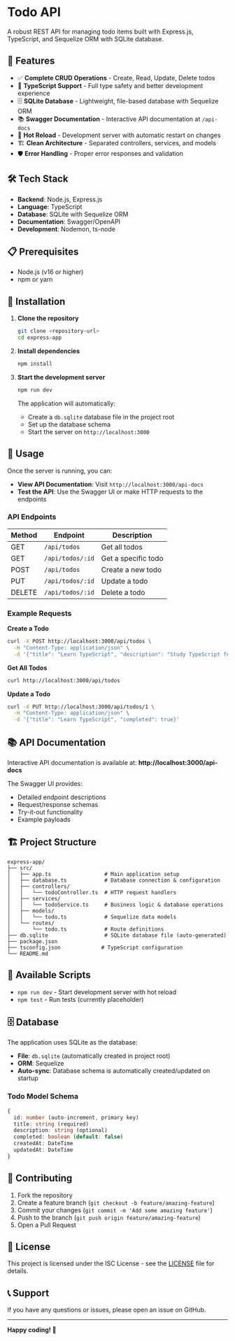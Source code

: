 # Todo API

A robust REST API for managing todo items built with Express.js, TypeScript, and Sequelize ORM with SQLite database.

## 🚀 Features

- ✅ **Complete CRUD Operations** - Create, Read, Update, Delete todos
- 📝 **TypeScript Support** - Full type safety and better development experience
- 🗄️ **SQLite Database** - Lightweight, file-based database with Sequelize ORM
- 📚 **Swagger Documentation** - Interactive API documentation at `/api-docs`
- 🔄 **Hot Reload** - Development server with automatic restart on changes
- 🏗️ **Clean Architecture** - Separated controllers, services, and models
- 🛡️ **Error Handling** - Proper error responses and validation

## 🛠️ Tech Stack

- **Backend**: Node.js, Express.js
- **Language**: TypeScript
- **Database**: SQLite with Sequelize ORM
- **Documentation**: Swagger/OpenAPI
- **Development**: Nodemon, ts-node

## 📋 Prerequisites

- Node.js (v16 or higher)
- npm or yarn

## 🔧 Installation

1. **Clone the repository**
   ```bash
   git clone <repository-url>
   cd express-app
   ```

2. **Install dependencies**
   ```bash
   npm install
   ```

3. **Start the development server**
   ```bash
   npm run dev
   ```

   The application will automatically:
   - Create a `db.sqlite` database file in the project root
   - Set up the database schema
   - Start the server on `http://localhost:3000`

## 📖 Usage

Once the server is running, you can:

- **View API Documentation**: Visit `http://localhost:3000/api-docs`
- **Test the API**: Use the Swagger UI or make HTTP requests to the endpoints

### API Endpoints

| Method | Endpoint         | Description         |
| ------ | ---------------- | ------------------- |
| GET    | `/api/todos`     | Get all todos       |
| GET    | `/api/todos/:id` | Get a specific todo |
| POST   | `/api/todos`     | Create a new todo   |
| PUT    | `/api/todos/:id` | Update a todo       |
| DELETE | `/api/todos/:id` | Delete a todo       |

### Example Requests

**Create a Todo**

```bash
curl -X POST http://localhost:3000/api/todos \
  -H "Content-Type: application/json" \
  -d '{"title": "Learn TypeScript", "description": "Study TypeScript fundamentals"}'
```

**Get All Todos**

```bash
curl http://localhost:3000/api/todos
```

**Update a Todo**

```bash
curl -X PUT http://localhost:3000/api/todos/1 \
  -H "Content-Type: application/json" \
  -d '{"title": "Learn TypeScript", "completed": true}'
```

## 📚 API Documentation

Interactive API documentation is available at:
**http://localhost:3000/api-docs**

The Swagger UI provides:

- Detailed endpoint descriptions
- Request/response schemas
- Try-it-out functionality
- Example payloads

## 🏗️ Project Structure

```
express-app/
├── src/
│   ├── app.ts                 # Main application setup
│   ├── database.ts            # Database connection & configuration
│   ├── controllers/
│   │   └── todoController.ts  # HTTP request handlers
│   ├── services/
│   │   └── todoService.ts     # Business logic & database operations
│   ├── models/
│   │   └── todo.ts            # Sequelize data models
│   └── routes/
│       └── todo.ts            # Route definitions
├── db.sqlite                  # SQLite database file (auto-generated)
├── package.json
├── tsconfig.json             # TypeScript configuration
└── README.md
```

## 📜 Available Scripts

- `npm run dev` - Start development server with hot reload
- `npm test` - Run tests (currently placeholder)

## 🗄️ Database

The application uses SQLite as the database:

- **File**: `db.sqlite` (automatically created in project root)
- **ORM**: Sequelize
- **Auto-sync**: Database schema is automatically created/updated on startup

### Todo Model Schema

```typescript
{
  id: number (auto-increment, primary key)
  title: string (required)
  description: string (optional)
  completed: boolean (default: false)
  createdAt: DateTime
  updatedAt: DateTime
}
```

## 🤝 Contributing

1. Fork the repository
2. Create a feature branch (`git checkout -b feature/amazing-feature`)
3. Commit your changes (`git commit -m 'Add some amazing feature'`)
4. Push to the branch (`git push origin feature/amazing-feature`)
5. Open a Pull Request

## 📄 License

This project is licensed under the ISC License - see the [LICENSE](LICENSE) file for details.

## 📞 Support

If you have any questions or issues, please open an issue on GitHub.

---

**Happy coding! 🎉**

